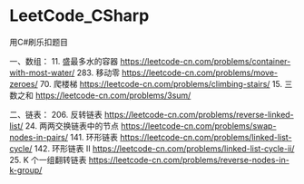 # LeetCode_CSharp
用C#刷乐扣题目


一、数组：
11. 盛最多水的容器	https://leetcode-cn.com/problems/container-with-most-water/
283. 移动零	https://leetcode-cn.com/problems/move-zeroes/
70. 爬楼梯	https://leetcode-cn.com/problems/climbing-stairs/
15. 三数之和	https://leetcode-cn.com/problems/3sum/

二、链表：
206. 反转链表	https://leetcode-cn.com/problems/reverse-linked-list/
24. 两两交换链表中的节点	https://leetcode-cn.com/problems/swap-nodes-in-pairs/
141. 环形链表	https://leetcode-cn.com/problems/linked-list-cycle/
142. 环形链表 II	https://leetcode-cn.com/problems/linked-list-cycle-ii/
25. K 个一组翻转链表	https://leetcode-cn.com/problems/reverse-nodes-in-k-group/

